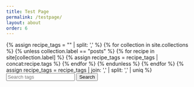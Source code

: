 ```yaml
---
title: Test Page
permalink: /testpage/
layout: about
order: 6
---
```


<html>
  <body>
    <div>
      {% assign recipe_tags = "" | split: ',' %}
      {% for collection in site.collections %}
        {% unless collection.label == "posts" %}
            {% for recipe in site[collection.label] %}
              {% assign recipe_tags = recipe_tags | concat:recipe.tags %}
            {% endfor %}
        {% endunless %}
      {% endfor %}
      {% assign recipe_tags = recipe_tags | join: ',' | split: ',' | uniq %}
      <input type="text" id="searchInput" placeholder="Search tags">
      <button type="submit" onclick="recipeSearch()" id="searchButton">Search</button>
      <p id="paragraph"></p>
      <script>
          function recipeSearch() {
            var input, filter, tags, i, txtValue;
            input = document.getElementById('searchInput');
            paragraph = document.getElementById('paragraph');
            filter = input.value.toLowerCase();
            tags = {{ recipe_tags | jsonify }};
            var recipes = [];
            var results = [];
            var printable = [];
            var directories = {{ site.collections | map: "directory" | jsonify }};
            var collections = {{ site.collections | map: "label" | jsonify }};
            fetch("{{ site.url }}{{ site.baseurl }}/_data/recipes.json")
              .then(response => response.json())
              .then(data => {
                printable = data;
                console.log(printable[0].title);
              })
              .catch(error => {
                console.error(`Error fetching recipes: ${error}`);
              });
            for (i = 0; i < tags.length; i++) {
            txtValue = tags[i];
            if (txtValue.toLowerCase().indexOf(filter) > -1) {
              results.push(txtValue);
            }
            }
            if (filter === "") {
              paragraph.innerText = printable[0];
              return;
            }
            paragraph.innerText = 'Collections: ' + collections.join(', ') + 'Directories: ' + directories.join(', ');
          }
        </script>
    </div>
  </body>
</html>
